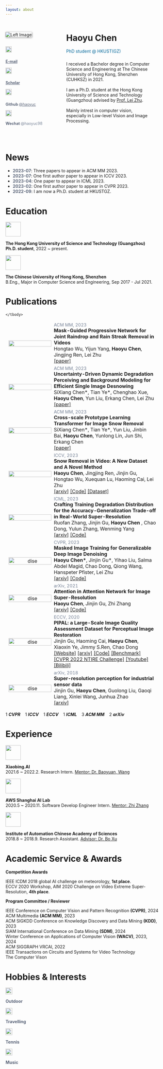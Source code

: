 ```yaml
---
layout: about 
---
```


<br/>




<!--# Bio

I received a Bachelor degree in Computer Science and Engineering at The Chinese University of Hong Kong, Shenzhen (CUHKSZ) in 2021.    
I am a Ph.D. student at the Hong Kong University of Science and Technology (Guangzhou) advised by [Prof. Lei Zhu](https://sites.google.com/site/indexlzhu/home).   
Mainly intrest in computer vision, especially in **Low-level Vision**.

[Google Scholar](https://scholar.google.com/citations?&user=KWbcBucAAAAJ) &nbsp;&nbsp;&nbsp;
[GitHub](https://github.com/haoyuc) &nbsp;&nbsp;&nbsp;
[Email](mailto:hchen794@connect.hkust-gz.edu.cn)

-->


<div style="display: flex; padding-top:20px; padding-bottom:5px; flex-wrap: wrap;">


  <!-- Left Column -->
  <div style="flex: 1.35; width: 25%; padding: 0px; box-sizing: border-box; min-width:150px; padding-bottom:30px;" class="left-column">
    <img src="../assets/img/IMG_6589.JPG" alt="Left Image" style="max-width: 100%; height: auto; margin-bottom: 30px; box-shadow:1px 1px 5px 0px rgba(0,0,0,0.5);">
    <!-- <p style="text-align:left;"> -->
      <!-- <h1 style="margin-top:2px!important;">
        <name>Haoyu Chen</name>
      </h1>
    <p style="color: rgb(0, 102, 153); margin-top: 0px;">PhD student @ HKUST(GZ)</p> -->


  <div class="media">
    <a name="fsaf" class="pull-left"  style="padding-right:10px;">
      <img class="media-object" src="../assets/img/email.svg" width="20px" height="20px" style="margin-bottom:10px;">
    </a>
    <div class="media-body">
      <p class="media-heading"  style="color: rgb(118, 130, 150); font-size: 0.9em;">
        <strong style="color: rgb(90, 100, 120);">
          <a href="mailto:hchen794@connect.hkust-gz.edu.cn" style="color: rgb(90, 100, 120);" onmouseover="this.style.color='#006699';this.style.transition='color 0.3s ease'" onmouseout="this.style.color='#5A6478';">E-mail</a>
      </strong>
        <!-- @hchen794 -->
        <!-- @connect.hkust-gz.edu.cn -->
      </p>
    </div>
  </div>

  <div class="media">
    <a name="fsaf" class="pull-left" style="padding-right:10px;">
      <img class="media-object" src="../assets/img/google_scholar.png" width="20px" height="20px" style="margin-bottom:10px;" />
    </a>
    <div class="media-body">
      <p class="media-heading" style="color: rgb(118, 130, 150); font-size: 0.9em;">
        <strong style="color: rgb(90, 100, 120);">
          <a href="https://scholar.google.com/citations?user=KWbcBucAAAAJ" style="color: rgb(90, 100, 120);" onmouseover="this.style.color='#006699';this.style.transition='color 0.3s ease'" onmouseout="this.style.color='#5A6478';">Scholar</a>
      </strong>
        <!-- @Haoyu Chen -->
        <!-- @connect.hkust-gz.edu.cn -->
      </p>
    </div>
  </div>

  <div class="media">
    <a name="fsaf" class="pull-left"  style="padding-right:10px;">
      <img class="media-object" src="../assets/img/github.svg" width="20px" height="20px" style="margin-bottom:10px;">
    </a>
    <div class="media-body">
      <p class="media-heading"  style="color: rgb(118, 130, 150); font-size: 0.9em;">
        <strong style="color: rgb(90, 100, 120);">
          Github
      </strong>
        <a href="https://github.com/haoyuc" style="color: rgb(90, 100, 120);" onmouseover="this.style.color='#006699';this.style.transition='color 0.3s ease'" onmouseout="this.style.color='#5A6478';">@haoyuc</a>
      </p>
    </div>
  </div>

  <div class="media">
  <a name="fsaf" class="pull-left"  style="padding-right:10px;">
    <img class="media-object" src="../assets/img/wechat.svg" width="20px" height="20px">
  </a>
  <div class="media-body">
    <p class="media-heading"  style="color: rgb(118, 130, 150); font-size: 0.9em;">
      <strong style="color: rgb(90, 100, 120);">
        Wechat
    </strong>
    <span onmouseover="showText('Feel free to contact me.')" onmouseout="hideText()">@haoyuc98</span>
    </p>
  </div>
</div>

  <!-- <style>
    /* 添加样式以使 tooltip 更美观 */
    span.tooltip {
      position: relative;
      cursor: pointer;
    }

    span.tooltip::after {
      content: attr(data-tooltip);
      position: absolute;
      background-color: #fff;
      color: #000;
      padding: 5px;
      border-radius: 5px;
      bottom: 125%;
      left: 50%;
      transform: translateX(-50%);
      opacity: 0;
      visibility: hidden;
      transition: opacity 0.3s ease, visibility 0.3s ease;
    }

    span.tooltip:hover::after {
      opacity: 1;
      visibility: visible;
      writing-mode: horizontal-tb;

    }
  </style>


  <p>悬停在 <span class="tooltip" data-tooltip="Feel free to content me.">这里</span> 显示新的文字。</p> -->


<!-- <span onmouseover="showText('Feel free to content me.')" onmouseout="hideText()">悬停在这里</span> -->

<div id="tooltip" style="display: none; position: absolute; background-color: #fff; border: 1px solid #ccc; padding: 5px; box-shadow: 2px 2px 5px rgba(0, 0, 0, 0.2); border-radius: 8px; transition: opacity 0.s;"></div>

<script>
  function showText(text) {
    var tooltip = document.getElementById('tooltip');
    tooltip.innerHTML = text;
    tooltip.style.display = 'block';
  }

  function hideText() {
    var tooltip = document.getElementById('tooltip');
    tooltip.style.display = 'none';
  }
</script>


  </div>


  <!-- Right Column -->
  <div style="flex: 3; width: 70%; padding: 20px; box-sizing: border-box; margin-left: auto; padding-left:50px; padding-top:0px;" class="right-column">
    <h1 style="margin-top:2px!important;">
        <name>Haoyu Chen</name>
    </h1>
    <p style="color: rgb(0, 102, 153); margin-top: 0px;">PhD student @ HKUST(GZ)</p>
    <p style="margin-bottom: 25px;"></p>
    <p style="margin: 0;">I received a Bachelor degree in Computer Science and Engineering at The Chinese University of Hong Kong, Shenzhen (CUHKSZ) in 2021. </p>
    <br/>
        I am a Ph.D. student at the Hong Kong University of Science and Technology (Guangzhou) advised by <a href="https://sites.google.com/site/indexlzhu/home?authuser=0">Prof. Lei Zhu</a>.  
        <br><br>
        Mainly intrest in computer vision, especially in Low-level Vision and Image Processing.
        <p style="margin-bottom:0px;">
        <!-- <a href="mailto:hchen794@connect.hkust-gz.edu.cn"> Email </a> &nbsp;/&nbsp; -->
        <!-- <a href="https://scholar.google.com/citations?&user=KWbcBucAAAAJ"> Google Scholar </a> &nbsp;/&nbsp; -->
        <!-- <a href="https://github.com/haoyuc"> GitHub </a>  -->
  </p>  
  </div>



</div>








# News

<!-- - **2023-07**: Three papers to appear in ACM MM 2023.
- **2023-07**: One first author paper to appear in ICCV 2023.
- **2023-04**: One paper to appear in ICML 2023.
- **2023-02**: One first author paper to appear in CVPR 2023.  
- **2022-09**: I am now a Ph.D. student at HKUSTGZ. -->


<ul>
  <li><strong style="color: rgb(90, 100, 120);">2023-07</strong>: Three papers to appear in ACM MM 2023.</li>
  <li><strong style="color: rgb(90, 100, 120);">2023-07</strong>: One first author paper to appear in ICCV 2023.</li>
  <li><strong style="color: rgb(90, 100, 120);">2023-04</strong>: One paper to appear in ICML 2023.</li>
  <li><strong style="color: rgb(90, 100, 120);">2023-02</strong>: One first author paper to appear in CVPR 2023.</li>
  <li><strong style="color: rgb(90, 100, 120);">2022-09</strong>: I am now a Ph.D. student at HKUSTGZ.</li>
</ul>


# Education

<p>
</p>
<div class="media">
	<a name="fsaf" class="pull-left">
		<img class="media-object" src="../assets/img/hkust.png" width="50px" height="48px">
	</a>
	<div class="media-body">
		<p class="media-heading">
			<strong>
				 The Hong Kong University of Science and Technology (Guangzhou)
		 </strong><br>
			<strong>Ph.D. student</strong>, 2022 ~ present.
		</p>
	</div>
</div>



<div class="media">
	<a name="fsaf" class="pull-left">
		<img class="media-object" src="../assets/img/cuhksz.png" width="50px" height="48px">
	</a>
	<div class="media-body">
		<p class="media-heading">
			<strong>
				 The Chinese University of Hong Kong, Shenzhen
		 </strong><br>
			B.Eng., Major in Computer Science and Engineering, Sep 2017 - Jul 2021.
		</p>
	</div>
</div>






# Publications

<table style="width:100%;border:0px;border-spacing:0px;border-collapse:separate;margin-right:auto;margin-left:auto;"><tbody>




  <!-- =================================================================================== -->
  <tr>
    <td style="margin:5px;padding:5px;width:30%;max-width:30%" align="center" class="image-wrapper">
      <img style="margin:5px;padding-right:20px;width:100%;max-width:100%;" src="../assets/img/mm1.jpg" alt="">
    </td>
    <td width="75%" valign="center" class="text-wrapper"> 
      <div style="color: rgb(118, 130, 150); font-size: 0.9em;">ACM MM, 2023</div>
      <papertitle>
        <strong>
        Mask-Guided Progressive Network for Joint Raindrop and Rain Streak Removal in Videos
        </strong>
      </papertitle>
      <br>
      Hongtao Wu, Yijun Yang, <strong>Haoyu Chen</strong>, Jingjing Ren, Lei Zhu
      <br>
      <!-- <em>ACM Multimedia <strong>(ACM MM)</strong></em>, 2023 -->
     <!-- <br> -->
      <!-- <a href="https://www.jasongt.com/projectpages/pipal.html">[Website]</a>  -->
      <a href="https://dl.acm.org/doi/pdf/10.1145/3581783.3612001">[paper]</a> 
      <!-- <a href="">[Code]</a> -->
      <!-- <a href="https://paperswithcode.com/dataset/pipal-perceptual-iqa-dataset">[Benchmark]</a>  -->
      <!-- <a href="https://www.jasongt.com/research-full">[CVPR 2022 NTIRE Challenge]</a>  -->
      <!-- <a href="https://www.youtube.com/watch?v=315Umwgpa6s">[Youtube]</a>  -->
      <!-- <a href="https://www.bilibili.com/video/BV1cr4y1P7s4">[Bilibili]</a>  -->
      <br>
      <!-- <p> 
          We propose a novel machine learning problem – the SRP problem as reconstructing high-quality data from unsatisfactory sensor data in industrial systems. 
      </p> -->
    </td>
</tr>
<!-- =================================================================================== -->

    

  <!-- =================================================================================== -->
  <tr>
    <td style="margin:5px;padding:5px;width:30%;max-width:30%" align="center" class="image-wrapper">
      <img style="margin:5px;padding-right:20px;width:100%;max-width:100%;" src="../assets/img/mm2.jpg" alt="">
    </td>
    <td width="75%" valign="center" class="text-wrapper"> 
      <div style="color: rgb(118, 130, 150); font-size: 0.9em;">ACM MM, 2023</div>
      <papertitle>
        <strong>
        Uncertainty-Driven Dynamic Degradation Perceiving and Background Modeling for Efficient Single Image Desnowing
        </strong>
      </papertitle>
      <br>
      SiXiang Chen*, Tian Ye*, Chenghao Xue, <strong>Haoyu Chen</strong>, Yun Liu, Erkang Chen, Lei Zhu
      <br>
      <!-- <em>ACM Multimedia <strong>(ACM MM)</strong></em>, 2023 -->
      <!-- <br> -->
      <!-- <a href="https://www.jasongt.com/projectpages/pipal.html">[Website]</a>  -->
      <a href="https://dl.acm.org/pdf/10.1145/3581783.3612003">[paper]</a> 
      <!-- <a href="">[Code]</a> -->
      <!-- <a href="https://paperswithcode.com/dataset/pipal-perceptual-iqa-dataset">[Benchmark]</a>  -->
      <!-- <a href="https://www.jasongt.com/research-full">[CVPR 2022 NTIRE Challenge]</a>  -->
      <!-- <a href="https://www.youtube.com/watch?v=315Umwgpa6s">[Youtube]</a>  -->
      <!-- <a href="https://www.bilibili.com/video/BV1cr4y1P7s4">[Bilibili]</a>  -->
  <br>
      <!-- <p> 
          We propose a novel machine learning problem – the SRP problem as reconstructing high-quality data from unsatisfactory sensor data in industrial systems. 
      </p> -->
    </td>
</tr>
<!-- =================================================================================== -->





  <!-- =================================================================================== -->
  <tr>
    <td style="margin:5px;padding:5px;width:30%;max-width:30%" align="center" class="image-wrapper">
      <img style="margin:5px;padding-right:20px;width:100%;max-width:100%;" src="../assets/img/mm3.jpg" alt="">
    </td>
    <td width="75%" valign="center" class="text-wrapper"> 
      <div style="color: rgb(118, 130, 150); font-size: 0.9em;">ACM MM, 2023</div>
      <papertitle>
        <strong>
        Cross-scale Prototype Learning Transformer for Image Snow Removal
        </strong>
      </papertitle>
      <br>
      SiXiang Chen*, Tian Ye*, Yun Liu, Jinbin Bai, <strong>Haoyu Chen</strong>, Yunlong Lin, Jun Shi, Erkang Chen
      <br>
      <!-- <em>ACM Multimedia <strong>(ACM MM)</strong></em>, 2023 -->
    <!-- <br> -->
      <!-- <a href="https://www.jasongt.com/projectpages/pipal.html">[Website]</a>  -->
      <a href="https://dl.acm.org/doi/pdf/10.1145/3581783.3611893">[paper]</a> 
      <!-- <a href="">[Code]</a> -->
      <!-- <a href="https://paperswithcode.com/dataset/pipal-perceptual-iqa-dataset">[Benchmark]</a>  -->
      <!-- <a href="https://www.jasongt.com/research-full">[CVPR 2022 NTIRE Challenge]</a>  -->
      <!-- <a href="https://www.youtube.com/watch?v=315Umwgpa6s">[Youtube]</a>  -->
      <!-- <a href="https://www.bilibili.com/video/BV1cr4y1P7s4">[Bilibili]</a>  -->
  <br>
      <!-- <p> 
          We propose a novel machine learning problem – the SRP problem as reconstructing high-quality data from unsatisfactory sensor data in industrial systems. 
      </p> -->
    </td>
</tr>
<!-- =================================================================================== -->



  <!-- =================================================================================== -->
  <tr>
    <td style="margin:5px;padding:5px;width:30%;max-width:30%" align="center" class="image-wrapper">
      <img style="margin:5px;padding-right:20px;width:100%;max-width:100%;" src="../assets/img/desnow.jpg" alt="">
    </td>
    <td width="75%" valign="center" class="text-wrapper"> 
      <div style="color: rgb(118, 130, 150); font-size: 0.9em;">ICCV, 2023</div>
      <papertitle>
        <strong>
        Snow Removal in Video: A New Dataset and A Novel Method
        </strong>
      </papertitle>
      <br>
      <strong>Haoyu Chen</strong>, Jingjing Ren, Jinjin Gu, Hongtao Wu, Xuequan Lu, Haoming Cai, Lei Zhu
      <br>
      <!-- <em>International Conference on Computer Vision <strong>(ICCV)</strong></em>, 2023 -->
      <!-- <br> -->
      <!-- <a href="https://www.jasongt.com/projectpages/pipal.html">[Website]</a>  -->
      <a href="https://openaccess.thecvf.com/content/ICCV2023/html/Chen_Snow_Removal_in_Video_A_New_Dataset_and_A_Novel_ICCV_2023_paper.html">[arxiv]</a> 
      <a href="https://github.com/haoyuc/VideoDesnowing">[Code]</a>
      <a href="https://haoyuchen.com/VideoDesnowing">[Dataset]</a>
      <!-- <a href="https://paperswithcode.com/dataset/pipal-perceptual-iqa-dataset">[Benchmark]</a>  -->
      <!-- <a href="https://www.jasongt.com/research-full">[CVPR 2022 NTIRE Challenge]</a>  -->
      <!-- <a href="https://www.youtube.com/watch?v=315Umwgpa6s">[Youtube]</a>  -->
      <!-- <a href="https://www.bilibili.com/video/BV1cr4y1P7s4">[Bilibili]</a>  -->
  <br>
      <!-- <p> 
          We propose a novel machine learning problem – the SRP problem as reconstructing high-quality data from unsatisfactory sensor data in industrial systems. 
      </p> -->
    </td>
</tr>
<!-- =================================================================================== -->



  <!-- =================================================================================== -->
  <tr>
    <td style="margin:5px;padding:5px;width:30%;max-width:30%" align="center" class="image-wrapper">
      <img style="margin:5px;padding-right:20px;width:100%;max-width:100%;" src="../assets/img/icml23.jpg" alt="">
    </td>
    <td width="75%" valign="center" class="text-wrapper"> 
      <div style="color: rgb(118, 130, 150); font-size: 0.9em;">ICML, 2023</div>
      <papertitle>
        <strong>
        Crafting Training Degradation Distribution for the Accuracy-Generalization Trade-off in Real-World Super-Resolution
        </strong>
      </papertitle>
      <br>
      Ruofan Zhang, Jinjin Gu, <strong> Haoyu Chen </strong>, Chao Dong, Yulun Zhang, Wenming Yang
      <br>
      <!-- <em>International Conference on Machine Learning <strong>(ICML)</strong></em>, 2023 -->
      <!-- <br> -->
      <!-- <a href="https://www.jasongt.com/projectpages/pipal.html">[Website]</a>  -->
      <a href="https://arxiv.org/abs/2305.18107">[arxiv]</a> 
      <a href="">[Code]</a>
      <!-- <a href="https://paperswithcode.com/dataset/pipal-perceptual-iqa-dataset">[Benchmark]</a>  -->
      <!-- <a href="https://www.jasongt.com/research-full">[CVPR 2022 NTIRE Challenge]</a>  -->
      <!-- <a href="https://www.youtube.com/watch?v=315Umwgpa6s">[Youtube]</a>  -->
      <!-- <a href="https://www.bilibili.com/video/BV1cr4y1P7s4">[Bilibili]</a>  -->
  <br>
      <!-- <p> 
          We propose a novel machine learning problem – the SRP problem as reconstructing high-quality data from unsatisfactory sensor data in industrial systems. 
      </p> -->
    </td>
</tr>
<!-- =================================================================================== -->




    

  <!-- =================================================================================== -->
  <tr>
    <td style="margin:5px;padding:5px;width:30%;max-width:30%" align="center" class="image-wrapper">
      <img style="margin:5px;padding-right:20px;width:100%;max-width:100%;" src="../assets/img/mask.jpg" alt="dise">
    </td>
    <td width="75%" valign="center" class="text-wrapper"> 
      <div style="color: rgb(118, 130, 150); font-size: 0.9em;">CVPR, 2023</div>
      <papertitle>
        <strong>
        Masked Image Training for Generalizable Deep Image Denoising
        </strong>
      </papertitle>
      <br>
      <strong>Haoyu Chen*</strong>, Jinjin Gu*, Yihao Liu, Salma Abdel Magid, Chao Dong, Qiong Wang, Hanspeter Pfister, Lei Zhu
      <br>
      <!-- <em>IEEE Conference on Computer Vision and Pattern Recognition <strong>(CVPR)</strong></em>, 2023 -->
      <!-- <br> -->
      <!-- <a href="https://www.jasongt.com/projectpages/pipal.html">[Website]</a>  -->
      <a href="https://arxiv.org/abs/2303.13132">[arxiv]</a> 
      <a href="https://github.com/haoyuc/MaskedDenoising">[Code]</a>
      <!-- <a href="https://paperswithcode.com/dataset/pipal-perceptual-iqa-dataset">[Benchmark]</a>  -->
      <!-- <a href="https://www.jasongt.com/research-full">[CVPR 2022 NTIRE Challenge]</a>  -->
      <!-- <a href="https://www.youtube.com/watch?v=315Umwgpa6s">[Youtube]</a>  -->
      <!-- <a href="https://www.bilibili.com/video/BV1cr4y1P7s4">[Bilibili]</a>  -->
  <br>
      <!-- <p> 
          We propose a novel machine learning problem – the SRP problem as reconstructing high-quality data from unsatisfactory sensor data in industrial systems. 
      </p> -->
    </td>
</tr>
<!-- =================================================================================== -->




  <!-- =================================================================================== -->
  <tr>
    <td style="padding:5px;width:30%;max-width:30%" align="center" class="image-wrapper">
      <img style="margin:5px;padding-right:20px;width:100%;max-width:100%;" src="../assets/img/AAN.jpg" alt="dise">
    </td>
    <td width="75%" valign="center"  class="text-wrapper">
      <div style="color: rgb(118, 130, 150); font-size: 0.9em;">arXiv, 2021</div>
      <papertitle>
        <strong>
        Attention in Attention Network for Image Super-Resolution
        </strong>
      </papertitle>
      <br>
      <strong>Haoyu Chen</strong>, Jinjin Gu, Zhi Zhang
      <br>
      <!-- <em>arXiv</em>, 2021 -->
      <!-- <br> -->
      <!-- <a href="https://www.jasongt.com/projectpages/pipal.html">[Website]</a>  -->
      <a href="https://arxiv.org/abs/2104.09497">[arxiv]</a> 
      <a href="https://github.com/haoyuc/A2N">[Code]</a>
      <!-- <a href="https://paperswithcode.com/dataset/pipal-perceptual-iqa-dataset">[Benchmark]</a>  -->
      <!-- <a href="https://www.jasongt.com/research-full">[CVPR 2022 NTIRE Challenge]</a>  -->
      <!-- <a href="https://www.youtube.com/watch?v=315Umwgpa6s">[Youtube]</a>  -->
      <!-- <a href="https://www.bilibili.com/video/BV1cr4y1P7s4">[Bilibili]</a>  -->
  <br>
      <!-- <p> 
          We propose a novel machine learning problem – the SRP problem as reconstructing high-quality data from unsatisfactory sensor data in industrial systems. 
      </p> -->
    </td>
</tr>
<!-- =================================================================================== -->




  <!-- =================================================================================== -->
  <tr>
      <td style="margin:5px;padding:5px;width:30%;max-width:30%" align="center" class="image-wrapper">
        <img style="margin:5px;padding-right:20px;width:100%;max-width:100%;" src="../assets/img/PIPAL.jpg" alt="dise">
      </td>
      <td width="75%" valign="center" class="text-wrapper">
        <div style="color: rgb(118, 130, 150); font-size: 0.9em;">ECCV, 2020</div>
        <papertitle>
          <strong>
          PIPAL: a Large-Scale Image Quality Assessment Dataset for Perceptual Image Restoration
          </strong>
        </papertitle>
        <br>
        Jinjin Gu, Haoming Cai, <strong>Haoyu Chen</strong>, Xiaoxin Ye, Jimmy S.Ren, Chao Dong
        <br>
        <!-- <em>European Conference on Computer Vision  <strong>(ECCV)</strong></em>, 2020 -->
        <!-- <br> -->
        <a href="https://www.jasongt.com/projectpages/pipal.html">[Website]</a> 
        <a href="https://arxiv.org/abs/2007.12142">[arxiv]</a> 
        <a href="https://github.com/HaomingCai/PIPAL-Codebase">[Code]</a>
        <a href="https://paperswithcode.com/dataset/pipal-perceptual-iqa-dataset">[Benchmark]</a> 
        <a href="https://www.jasongt.com/research-full">[CVPR 2022 NTIRE Challenge]</a> 
        <a href="https://www.youtube.com/watch?v=315Umwgpa6s">[Youtube]</a> 
        <a href="https://www.bilibili.com/video/BV1cr4y1P7s4">[Bilibili]</a> 
    <br>
        <!-- <p> 
            We propose a novel machine learning problem – the SRP problem as reconstructing high-quality data from unsatisfactory sensor data in industrial systems. 
        </p> -->
      </td>
  </tr>
  <!-- =================================================================================== -->



  <!-- =================================================================================== -->
  <tr>
        <td style="margin:5px;padding:5px;width:30%;max-width:30%" align="center" class="image-wrapper">
          <img style="margin:5px;padding-right:20px;width:100%;max-width:100%;" src="../assets/img/SRP.jpg" alt="dise">
        </td>
        <td width="75%" valign="center"  class="text-wrapper">
        <div style="color: rgb(118, 130, 150); font-size: 0.9em;">arXiv, 2018</div>
        <papertitle>
        <strong>
        Super-resolution perception for industrial sensor data
        </strong>
      </papertitle>
        <br>
        Jinjin Gu, <strong>Haoyu Chen</strong>, Guolong Liu, Gaoqi Liang, Xinlei Wang, Junhua Zhao             
        <br>
        <!-- <em>arXiv</em>, 2018 -->
        <!-- <br> -->
        <!-- <a href="https://sstzal.github.io/DFRF/">[Website]</a>  -->
        <a href="https://arxiv.org/abs/1809.06687">[arxiv]</a> 
        <!-- <a href="https://www.youtube.com/watch?v=F6fkVNk9bBw&amp;ab_channel=Shens">[Video]</a>  -->
        <!-- <a href="https://github.com/sstzal/DFRF">[Code]</a> -->
        <br>
        <!-- <p> 
          We propose a novel machine learning problem – the SRP problem as reconstructing high-quality data from unsatisfactory sensor data in industrial systems. 
        </p> -->
      </td>
  </tr>
    <!-- =================================================================================== -->


  

    </tbody>
</table>


1 ***CVPR*** &nbsp;&nbsp; 1 ***ICCV*** &nbsp;&nbsp; 1 ***ECCV*** &nbsp;&nbsp; 1 ***ICML*** &nbsp;&nbsp; 3 ***ACM MM*** &nbsp;&nbsp; 2 ***arXiv***






# Experience 


<!-- **Xiaobing.AI**.   
	Research Intern.  Mentor: [Dr. Baoyuan, Wang](https://scholar.google.com.hk/citations?user=OWa5rOEAAAAJ), ( 2021.6 ~ 2022.2 )



**AWS Shanghai AI Lab**.   
	Software Develop Engineer Intern. Mentor: [Zhi Zhang](https://scholar.google.com.hk/citations?user=nZr0oXQAAAAJ), ( 2020.5 ~ 2020.11 )   


**The Chinese University of Hong Kong. [GAP Lab](https://mypage.cuhk.edu.cn/academics/hanxiaoguang/index.html)**.   
	Research Assistant.  Advisor: [Dr. Xiaoguang, Han](https://mypage.cuhk.edu.cn/academics/hanxiaoguang/index.html), ( 2019.6 ~ 2021 )   


**Institute of Automation Chinese Academy of Sciences**.           
	Research Assistant. Advisor: [Dr. Bo Xu](http://people.ucas.edu.cn/~xubo_casia), ( 2018.8 ~ 2018.9 )        -->


<p style="margin-bottom: 20px;"></p>

<div class="media">
	<a name="fsaf" class="pull-left">
		<img class="media-object" src="../assets/img/xiaobing.png" width="50px" height="48px">
	</a>
	<div class="media-body">
		<p class="media-heading">
			<strong>
				 Xiaobing.AI
		 </strong><br>
			2021.6 ~ 2022.2. Research Intern.  <a href="https://scholar.google.com.hk/citations?user=OWa5rOEAAAAJ" target="_blank">Mentor: Dr. Baoyuan, Wang</a> 
		</p>
	</div>
</div>



<div class="media">
	<a name="fsaf" class="pull-left">
		<img class="media-object" src="../assets/img/aws.png" width="50px" height="48px">
	</a>
	<div class="media-body">
		<p class="media-heading">
			<strong>
				 AWS Shanghai AI Lab
		 </strong><br>
			2020.5 ~ 2020.11. Software Develop Engineer Intern. <a href="https://scholar.google.com.hk/citations?user=nZr0oXQAAAAJ" target="_blank">Mentor: Zhi Zhang</a>  
		</p>
	</div>
</div>


<div class="media">
	<a name="fsaf" class="pull-left">
		<img class="media-object" src="../assets/img/casia.png" width="50px" height="48px">
	</a>
	<div class="media-body">
		<p class="media-heading">
			<strong>
				 Institute of Automation Chinese Academy of Sciences
		 </strong><br>
			2018.8 ~ 2018.9.  Research Assistant. <a href="http://people.ucas.edu.cn/~xubo_casia">Advisor: Dr. Bo Xu</a>       
		</p>
	</div>
</div>





# Academic Service & Awards

**Competition Awards**   
<p style="margin-bottom: 2px;"></p>

IEEE ICDM 2018 global AI challenge on meteorology, **1st place**.   
ECCV 2020 Workshop, AIM 2020 Challenge on Video Extreme Super-Resolution, **4th place**.

<p class="whiteline">
</p>

**Program Committee / Reviewer**  
<p style="margin-bottom: 2px;"></p>

IEEE Conference on Computer Vision and Pattern Recognition <strong>(CVPR)</strong>, 2024     
ACM Multimedia **(ACM MM)**, 2023      
ACM SIGKDD Conference on Knowledge Discovery and Data Mining **(KDD)**, 2023     
SIAM International Conference on Data Mining **(SDM)**, 2024      
Winter Conference on Applications of Computer Vision **(WACV)**, 2023, 2024    
ACM SIGGRAPH VRCAI, 2022     
IEEE Transactions on Circuits and Systems for Video Technology     
The Computer Vison     



# Hobbies & Interests
<p style="margin-bottom: 5px;"></p>



<div class="media">
	<a name="fsaf" class="pull-left">
		<img class="media-object" src="../assets/img/outdoor2.png" width="22px" height="22px">
	</a>
	<div class="media-body">
		<p class="media-heading">
			<strong  style="color: rgb(90, 100, 120);">
				 Outdoor
		 </strong><br>
		</p>
	</div>
</div>


<div class="media">
	<a name="fsaf" class="pull-left">
		<img class="media-object" src="../assets/img/travel1.png" width="22px" height="22px">
	</a>
	<div class="media-body">
		<p class="media-heading">
			<strong  style="color: rgb(90, 100, 120);">
				 Travelling
		 </strong><br>
		</p>
	</div>
</div>


<div class="media">
	<a name="fsaf" class="pull-left">
		<img class="media-object" src="../assets/img/tennis.png" width="22px" height="22px">
	</a>
	<div class="media-body">
		<p class="media-heading">
			<strong  style="color: rgb(90, 100, 120);">
				 Tennis
		 </strong><br>
		</p>
	</div>
</div>


<div class="media">
	<a name="fsaf" class="pull-left">
		<img class="media-object" src="../assets/img/music.svg" width="22px" height="22px">
	</a>
	<div class="media-body">
		<p class="media-heading">
			<strong  style="color: rgb(90, 100, 120);">
				 Music
		 </strong><br>
		</p>
	</div>
</div>






<!--# Publications

Please refer to my [Publication](https://haoyuchen.com/portfolio/) or [Google Scholar](https://scholar.google.com/citations?&user=KWbcBucAAAAJ).

-->